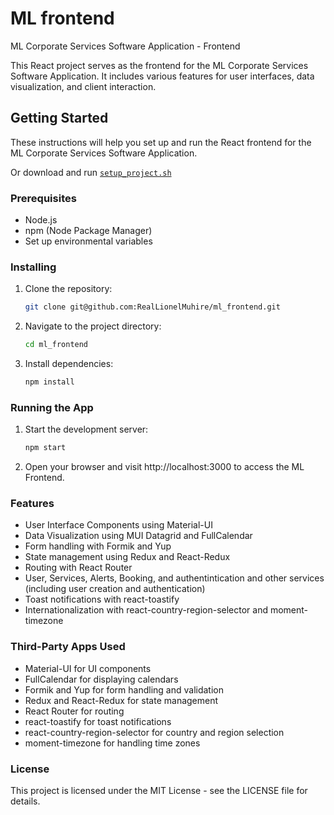 # ML frontend

ML Corporate Services Software Application - Frontend

This React project serves as the frontend for the ML Corporate Services Software Application. It includes various features for user interfaces, data visualization, and client interaction.

## Getting Started

These instructions will help you set up and run the React frontend for the ML Corporate Services Software Application.

Or download and run [`setup_project.sh`](./setup_project.sh)

### Prerequisites

- Node.js
- npm (Node Package Manager)
- Set up environmental variables

### Installing

1. Clone the repository:

    ```bash
    git clone git@github.com:RealLionelMuhire/ml_frontend.git
    ```

2. Navigate to the project directory:

    ```bash
    cd ml_frontend
    ```

3. Install dependencies:

    ```bash
    npm install
    ```

### Running the App

1. Start the development server:

    ```bash
    npm start
    ```

2. Open your browser and visit http://localhost:3000 to access the ML Frontend.

### Features

- User Interface Components using Material-UI
- Data Visualization using MUI Datagrid and FullCalendar
- Form handling with Formik and Yup
- State management using Redux and React-Redux
- Routing with React Router
- User, Services, Alerts, Booking, and authentintication and other services (including user creation and authentication)
- Toast notifications with react-toastify
- Internationalization with react-country-region-selector and moment-timezone

### Third-Party Apps Used

- Material-UI for UI components
- FullCalendar for displaying calendars
- Formik and Yup for form handling and validation
- Redux and React-Redux for state management
- React Router for routing
- react-toastify for toast notifications
- react-country-region-selector for country and region selection
- moment-timezone for handling time zones

### License

This project is licensed under the MIT License - see the LICENSE file for details.
